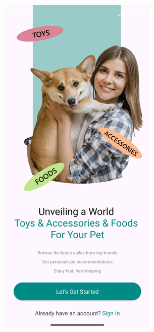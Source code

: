 ![Screenshot Intro](https://github.com/salihakbass/OnlineShopApp/blob/master/app/src/main/res/drawable/screenshotintro.jpg)
